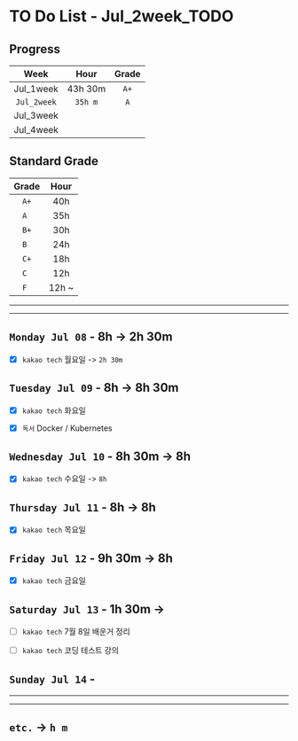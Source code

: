 # TO Do List - Jul_2week_TODO

## Progress
| Week | Hour | Grade |
|:---:|:---:|:---:|
|Jul_1week|43h 30m|`A+`|
|`Jul_2week`|`35h m`|`A`|
|Jul_3week|||
|Jul_4week|||

## Standard Grade
| Grade | Hour |
|:---:|:---:|
|`A+`|40h|
|`A `|35h|
|`B+`|30h|
|`B `|24h|
|`C+`|18h|
|`C `|12h|
|`F `|12h ~|


---
---

## `Monday Jul 08` - 8h -> 2h 30m
- [x] `kakao tech` 월요일 -> `2h 30m`


## `Tuesday Jul 09` - 8h -> 8h 30m
- [x] `kakao tech` 화요일 
- [x] `독서` Docker / Kubernetes


## `Wednesday Jul 10` - 8h 30m -> 8h
- [x] `kakao tech` 수요일 -> `8h`


## `Thursday Jul 11` - 8h -> 8h
- [x] `kakao tech` 목요일


## `Friday Jul 12` - 9h 30m -> 8h
- [x] `kakao tech` 금요일 


## `Saturday Jul 13` - 1h 30m ->
- [ ] `kakao tech` 7월 8일 배운거 정리
- [ ] `kakao tech` 코딩 테스트 강의


## `Sunday Jul 14` - 



---
---
<!-- ## `Algorithm` - `Do it! 알고리즘 코딩테스트 '자바 편'` -->


<!-- ## `Spring` -> `h m` -->

## `etc.` -> `h m`


<br><br>

<!-- > `개인공부` : `6h 30m` -> `25h 36m` -> `22h 19m` -> -->

<br><br>

<!-- 
## `Java`
## `OPIc`
## `토익` 
-->




